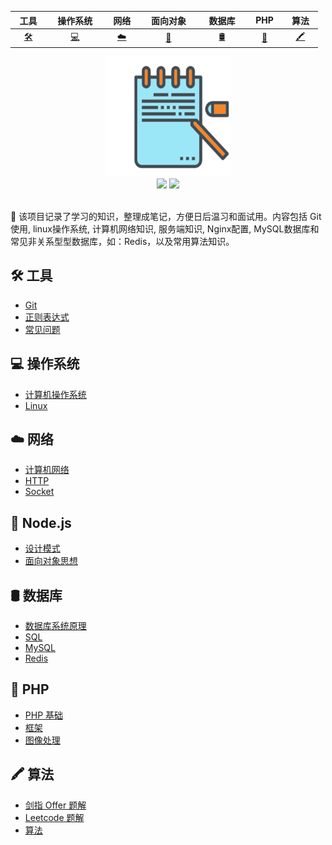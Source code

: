 |&nbsp;&nbsp;工具&nbsp;&nbsp;|&nbsp;&nbsp;&nbsp;操作系统&nbsp;&nbsp;&nbsp;|&nbsp;&nbsp;网络&nbsp;&nbsp;|&nbsp;&nbsp;&nbsp;面向对象&nbsp;&nbsp;&nbsp;|&nbsp;&nbsp;&nbsp;数据库&nbsp;&nbsp;&nbsp;|&nbsp;&nbsp;PHP&nbsp;&nbsp;|&nbsp;&nbsp;算法&nbsp;&nbsp;|
| :--------:     | :---------:       | :---------:    |:---------:        |:---------:       |:---------:    |:---------:    |
| [:hammer_and_wrench:](#hammer_and_wrench-工具) | [:computer:](#computer-操作系统)|[:cloud:](#cloud-网络)|[:tomato:](#tomato-面向对象)|[:oil_drum:](#oil_drum-数据库)|[:elephant:](#elephant-PHP)|[:crayon:](#crayon-算法)|


<div align="center">
    <img width="200px" src="docs/_media/LogoMakr_7vBbxd.png">
    <br>
    <a href="https://learning.adomikao.com"> <img src="https://img.shields.io/badge/>-read-4ab8a1.svg"></a> 
     <a href="https://adomikao.com"> <img src="https://img.shields.io/badge/_-more-4ab8a1.svg"></a> 
    <br> <br>
</div> 

🍅 该项目记录了学习的知识，整理成笔记，方便日后温习和面试用。内容包括 Git 使用, linux操作系统, 计算机网络知识, 服务端知识, Nginx配置, MySQL数据库和常见非关系型型数据库，如：Redis，以及常用算法知识。


## :hammer_and_wrench: 工具

- [Git](docs/mark/Git.md) </br>
- [正则表达式](docs/mark/正则表达式.md) </br>
- [常见问题](docs/mark/常见问题.md) </br>


## :computer: 操作系统

- [计算机操作系统](docs/mark/计算机操作系统.md) </br>
- [Linux](docs/mark/Linux.md)

## :cloud: 网络

- [计算机网络](docs/mark/计算机网络.md) </br>
- [HTTP](docs/mark/HTTP.md) </br>
- [Socket](docs/mark/Socket.md)




## :tomato: Node.js

- [设计模式](docs/mark/设计模式.md) </br>
- [面向对象思想](docs/mark/面向对象思想.md)

## :oil_drum: 数据库

- [数据库系统原理](docs/mark/数据库系统原理.md) </br>
- [SQL](docs/mark/SQL.md) </br>
- [MySQL](docs/mark/MySQL.md) </br>
- [Redis](docs/mark/Redis.md)

## :elephant: PHP

- [PHP 基础](docs/mark/PHP%20基础.md) </br>
- [框架](docs/mark/框架.md) </br>
- [图像处理](docs/mark/图像处理.md) </br>



##  :crayon: 算法

- [剑指 Offer 题解](docs/mark/剑指%20offer%20题解.md) </br>
- [Leetcode 题解](docs/mark/Leetcode%20题解) </br>
- [算法](docs/mark/算法.md)

